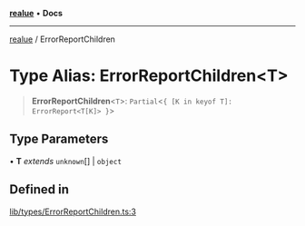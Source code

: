[**realue**](../README.md) • **Docs**

***

[realue](../README.md) / ErrorReportChildren

# Type Alias: ErrorReportChildren\<T\>

> **ErrorReportChildren**\<`T`\>: `Partial`\<`{ [K in keyof T]: ErrorReport<T[K]> }`\>

## Type Parameters

• **T** *extends* `unknown`[] \| `object`

## Defined in

[lib/types/ErrorReportChildren.ts:3](https://github.com/nevoland/realue/blob/23357baeee67e2e83a0bceccc257348ca52e5775/lib/types/ErrorReportChildren.ts#L3)
